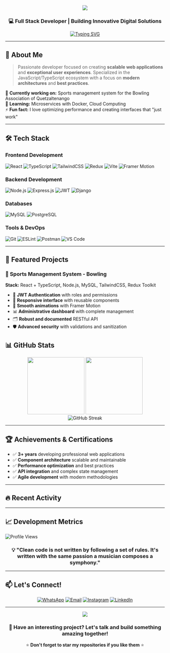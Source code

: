 <div align="center">
  <img src="https://capsule-render.vercel.app/api?text=Hello!+I'm+Edwin+Tony+🚀&animation=fadeIn&type=waving&color=gradient&height=120&fontColor=ffffff&fontSize=40" />
</div>

<div align="center">

### 💻 Full Stack Developer | Building Innovative Digital Solutions

[![Typing SVG](https://readme-typing-svg.herokuapp.com?font=Fira+Code&size=22&duration=3000&pause=1000&color=61DAFB&center=true&vCenter=true&width=500&lines=Full+Stack+Developer;React+%2B+TypeScript+Expert;Node.js+Backend+Specialist;3%2B+years+of+experience)]()

</div>

---

## 🌟 About Me

> Passionate developer focused on creating **scalable web applications** and **exceptional user experiences**. Specialized in the JavaScript/TypeScript ecosystem with a focus on **modern architectures** and **best practices**.

🎯 **Currently working on:** Sports management system for the Bowling Association of Quetzaltenango  
🌱 **Learning:** Microservices with Docker, Cloud Computing  
⚡ **Fun fact:** I love optimizing performance and creating interfaces that "just work"

---

## 🛠️ Tech Stack

### Frontend Development
![React](https://img.shields.io/badge/React-20232A?style=for-the-badge&logo=react&logoColor=61DAFB)
![TypeScript](https://img.shields.io/badge/TypeScript-007ACC?style=for-the-badge&logo=typescript&logoColor=white)
![TailwindCSS](https://img.shields.io/badge/Tailwind_CSS-38B2AC?style=for-the-badge&logo=tailwind-css&logoColor=white)
![Redux](https://img.shields.io/badge/Redux-593D88?style=for-the-badge&logo=redux&logoColor=white)
![Vite](https://img.shields.io/badge/Vite-646CFF?style=for-the-badge&logo=vite&logoColor=white)
![Framer Motion](https://img.shields.io/badge/Framer_Motion-0055FF?style=for-the-badge&logo=framer&logoColor=white)

### Backend Development
![Node.js](https://img.shields.io/badge/Node.js-339933?style=for-the-badge&logo=node-dot-js&logoColor=white)
![Express.js](https://img.shields.io/badge/Express.js-000000?style=for-the-badge&logo=express&logoColor=white)
![JWT](https://img.shields.io/badge/JWT-000000?style=for-the-badge&logo=JSON%20web%20tokens&logoColor=white)
![Django](https://img.shields.io/badge/Django-092E20?style=for-the-badge&logo=django&logoColor=white)

### Databases
![MySQL](https://img.shields.io/badge/MySQL-4479A1?style=for-the-badge&logo=mysql&logoColor=white)
![PostgreSQL](https://img.shields.io/badge/PostgreSQL-316192?style=for-the-badge&logo=postgresql&logoColor=white)

### Tools & DevOps
![Git](https://img.shields.io/badge/Git-F05032?style=for-the-badge&logo=git&logoColor=white)
![ESLint](https://img.shields.io/badge/ESLint-4B32C3?style=for-the-badge&logo=eslint&logoColor=white)
![Postman](https://img.shields.io/badge/Postman-FF6C37?style=for-the-badge&logo=postman&logoColor=white)
![VS Code](https://img.shields.io/badge/VS_Code-007ACC?style=for-the-badge&logo=visual-studio-code&logoColor=white)

---

## 🎯 Featured Projects

### 🎳 Sports Management System - Bowling
**Stack:** React + TypeScript, Node.js, MySQL, TailwindCSS, Redux Toolkit

- 🔐 **JWT Authentication** with roles and permissions
- 📱 **Responsive interface** with reusable components
- 🎨 **Smooth animations** with Framer Motion
- 📊 **Administrative dashboard** with complete management
- 🗂️ **Robust and documented** RESTful API
- 🛡️ **Advanced security** with validations and sanitization

## 📊 GitHub Stats

<div align="center">
  <img height="180em" src="https://github-readme-stats.vercel.app/api?username=3dwintny&show_icons=true&theme=tokyonight&include_all_commits=true&count_private=true"/>
  <img height="180em" src="https://github-readme-stats.vercel.app/api/top-langs/?username=3dwintny&layout=compact&langs_count=8&theme=tokyonight&hide=html,css"/>
</div>

<div align="center">
  <img src="https://github-readme-streak-stats.herokuapp.com/?user=3dwintny&theme=tokyonight" alt="GitHub Streak"/>
</div>

---

## 🏆 Achievements & Certifications

- ✅ **3+ years** developing professional web applications
- ✅ **Component architecture** scalable and maintainable
- ✅ **Performance optimization** and best practices
- ✅ **API integration** and complex state management
- ✅ **Agile development** with modern methodologies

---

## 🔥 Recent Activity

<!--START_SECTION:activity-->
<!--END_SECTION:activity-->

---

## 📈 Development Metrics

![Profile Views](https://komarev.com/ghpvc/?username=3dwintny&color=blueviolet&style=for-the-badge&label=PROFILE+VIEWS)

<div align="center">

### 💡 "Clean code is not written by following a set of rules. It's written with the same passion a musician composes a symphony."

</div>

---

## 📫 Let's Connect!

<div align="center">

[![WhatsApp](https://img.shields.io/badge/WhatsApp-+502_5722_3341-25D366?style=for-the-badge&logo=whatsapp&logoColor=white)](https://wa.me/50257223341)
[![Email](https://img.shields.io/badge/Gmail-edwinmejia4556@gmail.com-D14836?style=for-the-badge&logo=gmail&logoColor=white)](mailto:edwinmejia4556@gmail.com)
[![Instagram](https://img.shields.io/badge/Instagram-@m__edwintny-E4405F?style=for-the-badge&logo=instagram&logoColor=white)](https://www.instagram.com/m_edwintny/)
[![LinkedIn](https://img.shields.io/badge/LinkedIn-Edwin_Tony-0077B5?style=for-the-badge&logo=linkedin&logoColor=white)](https://www.linkedin.com/in/edwin-t-mejía-910aa217b/)

</div>

---

<div align="center">
  <img src="https://capsule-render.vercel.app/api?type=waving&color=gradient&height=100&section=footer" />
  
  ### 🚀 Have an interesting project? Let's talk and build something amazing together!
  
  ⭐ **Don't forget to star my repositories if you like them** ⭐
</div> 
